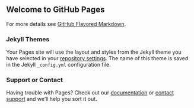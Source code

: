 ## Welcome to GitHub Pages

<blockquote class="imgur-embed-pub" lang="en" data-id="a/pNA1vTY" data-context="false" ><a href="//imgur.com/a/pNA1vTY"></a></blockquote><script async src="//s.imgur.com/min/embed.js" charset="utf-8"></script>

For more details see [GitHub Flavored Markdown](https://guides.github.com/features/mastering-markdown/).

### Jekyll Themes

Your Pages site will use the layout and styles from the Jekyll theme you have selected in your [repository settings](https://github.com/sudo-corvus/react-native-app/settings). The name of this theme is saved in the Jekyll `_config.yml` configuration file.

### Support or Contact

Having trouble with Pages? Check out our [documentation](https://docs.github.com/categories/github-pages-basics/) or [contact support](https://github.com/contact) and we’ll help you sort it out.
